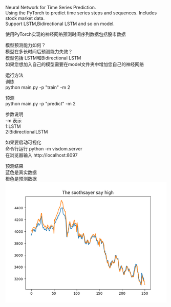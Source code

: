 Neural Network for Time Series Prediction.  
Using the PyTorch to predict time series steps and sequences. Includes  stock market data.  
Support LSTM,Bidirectional LSTM and so on model.     

使用PyTorch实现的神经网络预测时间序列数据包括股市数据   



模型预测能力如何？  
模型在多长时间后预测能力失效？  
模型包括   LSTM和Bidirectional LSTM   
如果您想加入自己的模型需要在model文件夹中增加您自己的神经网络        

运行方法  
训练  
python main.py -p "train" -m 2  

预测  
python main.py -p "predict" -m 2  

参数说明  
-m 表示  
1:LSTM  
2:BidirectionalLSTM  

如果要启动可视化  
命令行运行 python -m visdom.server  
在浏览器输入 http://localhost:8097  

预测结果  
蓝色是真实数据  
橙色是预测数据  
![](figure/predict_high.png)
